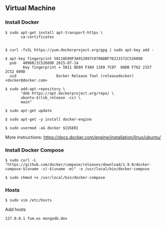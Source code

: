 ## Virtual Machine ##

### Install Docker ###

```
$ sudo apt-get install apt-transport-https \ 
       ca-certificates


$ curl -fsSL https://yum.dockerproject.org/gpg | sudo apt-key add -

$ apt-key fingerprint 58118E89F3A912897C070ADBF76221572C52609D
  pub   4096R/2C52609D 2015-07-14
        Key fingerprint = 5811 8E89 F3A9 1289 7C07  0ADB F762 2157 2C52 609D
  uid                  Docker Release Tool (releasedocker) <docker@docker.com>

$ sudo add-apt-repository \
       "deb https://apt.dockerproject.org/repo/ \
       ubuntu-$(lsb_release -cs) \
       main"

$ sudo apt-get update

$ sudo apt-get -y install docker-engine

$ sudo usermod -aG docker ${USER}
```

More instructions:
https://docs.docker.com/engine/installation/linux/ubuntu/


### Install Docker Compose ###

```
$ sudo curl -L "https://github.com/docker/compose/releases/download/1.9.0/docker-compose-$(uname -s)-$(uname -m)" -o /usr/local/bin/docker-compose

$ sudo chmod +x /usr/local/bin/docker-compose
```

### Hosts ###

```
$ sudo vim /etc/hosts

```

Add hosts

```
127.0.0.1 fum.es mongodb.dev

```
